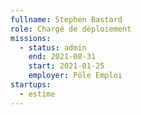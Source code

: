 ```yaml
---
fullname: Stephen Bastard
role: Chargé de déploiement
missions:
  - status: admin
    end: 2021-08-31
    start: 2021-01-25
    employer: Pôle Emploi
startups:
  - estime
---
```

